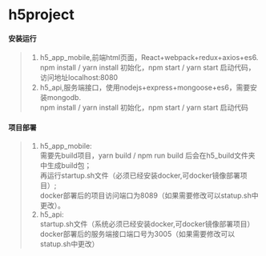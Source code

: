 
# h5project

#### 安装运行

>1. h5_app_mobile,前端html页面，React+webpack+redux+axios+es6. <br/>
    npm install / yarn install 初始化，npm start / yarn start 启动代码，访问地址localhost:8080
>2. h5_api,服务端接口，使用nodejs+express+mongoose+es6，需要安装mongodb.<br/>
    npm install / yarn install 初始化，npm start / yarn start 启动代码

#### 项目部署

>1. h5_app_mobile:<br/>
    需要先build项目，yarn build / npm run build 后会在h5_build文件夹中生成build包；<br/>
    再运行startup.sh文件（必须已经安装docker,可docker镜像部署项目）;<br/>
    docker部署后的项目访问端口为8089（如果需要修改可以statup.sh中更改）。
>2. h5_api:<br/>
    startup.sh文件（系统必须已经安装docker,可docker镜像部署项目）<br/>
    docker部署后的服务端接口端口号为3005（如果需要修改可以statup.sh中更改）
